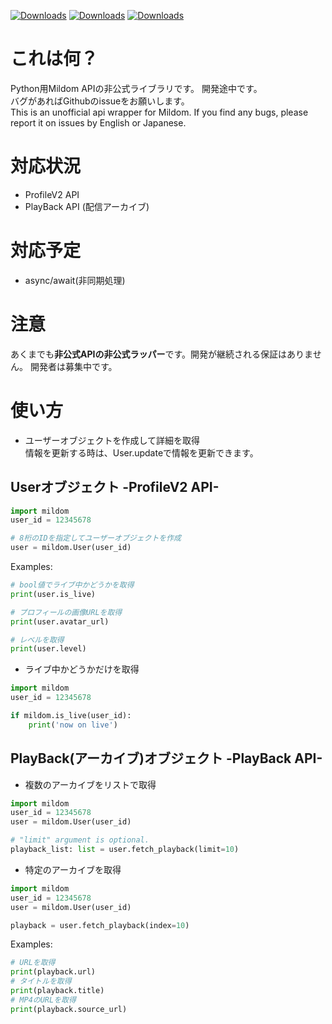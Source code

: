 [![Downloads](https://pepy.tech/badge/mildom)](https://pepy.tech/project/mildom)
[![Downloads](https://pepy.tech/badge/mildom/month)](https://pepy.tech/project/mildom)
[![Downloads](https://pepy.tech/badge/mildom/week)](https://pepy.tech/project/mildom)

# これは何？
Python用Mildom APIの非公式ライブラリです。
開発途中です。<br>バグがあればGithubのissueをお願いします。<br>
This is an unofficial api wrapper for Mildom.
If you find any bugs, please report it on issues by English or Japanese.

# 対応状況
- ProfileV2 API
- PlayBack API (配信アーカイブ)

# 対応予定
- async/await(非同期処理)

# 注意
あくまでも**非公式APIの非公式ラッパー**です。開発が継続される保証はありません。
開発者は募集中です。

# 使い方
- ユーザーオブジェクトを作成して詳細を取得<br>
情報を更新する時は、User.updateで情報を更新できます。
## Userオブジェクト -ProfileV2 API-
```python
import mildom
user_id = 12345678

# 8桁のIDを指定してユーザーオブジェクトを作成
user = mildom.User(user_id)
```
Examples: 
```python
# bool値でライブ中かどうかを取得
print(user.is_live)

# プロフィールの画像URLを取得
print(user.avatar_url)

# レベルを取得
print(user.level)
```

- ライブ中かどうかだけを取得
```python
import mildom
user_id = 12345678

if mildom.is_live(user_id):
    print('now on live')
```

## PlayBack(アーカイブ)オブジェクト -PlayBack API-

- 複数のアーカイブをリストで取得
```python
import mildom
user_id = 12345678
user = mildom.User(user_id)

# "limit" argument is optional.
playback_list: list = user.fetch_playback(limit=10)
```
- 特定のアーカイブを取得
```python
import mildom
user_id = 12345678
user = mildom.User(user_id)

playback = user.fetch_playback(index=10)
```

Examples:
```python
# URLを取得
print(playback.url)
# タイトルを取得
print(playback.title)
# MP4のURLを取得
print(playback.source_url)
```
